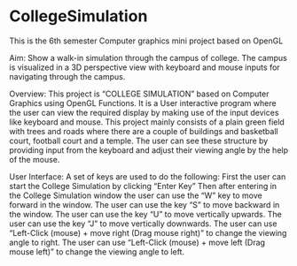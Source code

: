 # CollegeSimulation
This is the 6th semester Computer graphics mini project based on OpenGL

Aim:
	Show a walk-in simulation through the campus of college. The campus is visualized in a 3D perspective view with keyboard and mouse inputs for navigating through the campus.

Overview:
	This project is “COLLEGE SIMULATION” based on Computer Graphics using OpenGL Functions. It is a User interactive program where the user can view the required display by making use of the input devices like keyboard and mouse. This project mainly consists of a plain green field with trees and roads where there are a couple of buildings and basketball court, football court and a temple. The user can see these structure by providing input from the keyboard and adjust their viewing angle by the help of the mouse.

User Interface:
	A set of keys are used to do the following:
 	First the user can start the College Simulation by clicking “Enter Key”
 	Then after entering in the College Simulation window the user can use the “W” key to move forward in the window.
 	The user can use the key “S” to move backward in the window.
 	The user can use the key “U” to move vertically upwards.
 	The user can use the key “J” to move vertically downwards.
 	The user can use “Left-Click (mouse) + move right (Drag mouse right)” to change the viewing angle to right.
 	The user can use “Left-Click (mouse) + move left (Drag mouse left)” to change the viewing angle to left.

